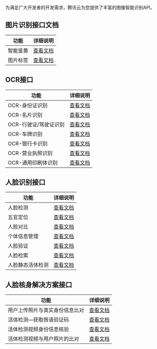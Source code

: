 为满足广大开发者的开发需求，腾讯云为您提供了丰富的图像智能识别API。

## 图片识别接口文档

| 功能        | 详细说明                                |
| --------- | ----------------------------------- |
| 智能鉴黄      | [查看文档](/document/product/641/12422) |
| 图片标签      | [查看文档](/document/product/641/12421) |

## OCR接口

| 功能            | 详细说明                                |
| ------------- | ----------------------------------- |
| OCR-身份证识别     | [查看文档](/document/product/641/12424) |
| OCR-名片识别      | [查看文档](/document/product/641/12423) |
| OCR-行驶证/驾驶证识别 | [查看文档](/document/product/641/12426) |
| OCR-车牌识别      | [查看文档](/document/product/641/12427) |
| OCR-银行卡识别     | [查看文档](/document/product/641/12429) |
| OCR-营业执照识别    | [查看文档](/document/product/641/12425) |
| OCR-通用印刷体识别   | [查看文档](/document/product/641/12428) |

## 人脸识别接口

| 功能     | 详细说明                                |
| ------ | ----------------------------------- |
| 人脸检测   | [查看文档](/document/product/641/12415) |
| 五官定位   | [查看文档](/document/product/641/12416) |
| 人脸对比   | [查看文档](/document/product/641/12420) |
| 个体信息管理 | [查看文档](/document/product/641/12417) |
| 人脸验证   | [查看文档](/document/product/641/12418) |
| 人脸检索   | [查看文档](/document/product/641/12419) |
| 人脸静态活体检测   | [查看文档](/document/product/641/12407) |

## 人脸核身解决方案接口

| 功能              | 详细说明                                |
| --------------- | ----------------------------------- |
| 用户上传照片与真实身份信息比对 | [查看文档](/document/product/641/12433) |
| 活体检测—获取唇语验证码    | [查看文档](/document/product/641/12431) |
| 活体检测视频身份信息核验    | [查看文档](/document/product/641/12430) |
| 活体检测视频与用户照片的比对  | [查看文档](/document/product/641/12432) |

